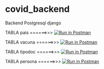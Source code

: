 # covid_backend
Backend Postgresql django


TABLA pais     ======>>>  [![Run in Postman](https://run.pstmn.io/button.svg)](https://app.getpostman.com/run-collection/102c793bef9584e5f203?action=collection%2Fimport)


TABLA vacuna   ======>>>  [![Run in Postman](https://run.pstmn.io/button.svg)](https://app.getpostman.com/run-collection/0a5514f9ca8d60b8ae8f?action=collection%2Fimport)


TABLA tipodoc  ======>>>  [![Run in Postman](https://run.pstmn.io/button.svg)](https://app.getpostman.com/run-collection/8d877076ab688d2fd9b3?action=collection%2Fimport)


TABLA persona  ======>>>  [![Run in Postman](https://run.pstmn.io/button.svg)](https://app.getpostman.com/run-collection/0eb440ae484d9b42c917?action=collection%2Fimport)

